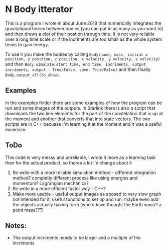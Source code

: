 # N Body itterator

This is a program I wrote in about June 2018 that numerically integrates the gravitational forces between bodies (you can put in as many as you want to) and then draws a plot of their postion through time. It is not very reliable over a long time scale or if the incriments are too small as the whole system tends to gain energy.

To use it you make the bodies by calling `Body(name, mass, initial x position, y position, z position, x velocity, y velocity, z velocity)` and then `Body.simulate(start time, end time, incriments, output incriments, output - True/False, save- True/False)` and then finally `Body.output_all(to_show)`. 

## Examples
In the examples folder there are some examples of how the program can be run and some images of the outputs. In Starlink there is also a script that downloads the two line elements for the part of the constelation that is up at the moment and another that converts that into state vectors. The two scripts are in C++ becuase I'm learning it at the moment and it was a useful excersise.

## ToDo
This code is very messy and unreliable, I wrote it more as a learning task than for the actual product, so theres a lot I'd change about it
1. Re write with a more reliable simulation method - different integration method? completly different process like using energies and momentum? Lagrangian mechanics?
2. Re write in a more efficent faster way - C++?
3. Make more usable - useful output images as aposed to very slow graph not intended for it, useful functions to set up and run, maybe even add the objects actually having form (who'd have thought the Earth wasn't a point mass???)
## Notes:
- The output incriments needs to be larger and a multiple of the incriments
